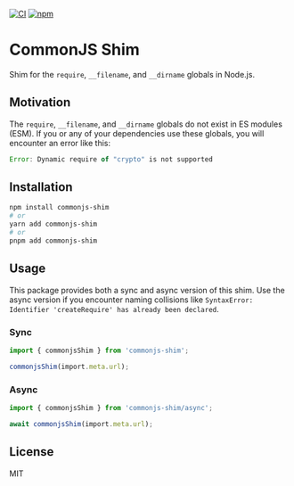 [![CI](https://github.com/zirkelc/commonjs-shim/actions/workflows/ci.yml/badge.svg)](https://github.com/zirkelc/commonjs-shim/actions/workflows/ci.yml)
[![npm](https://img.shields.io/npm/dt/commonjs-shim?label=commonjs-shim)](https://www.npmjs.com/package/commonjs-shim)

# CommonJS Shim

Shim for the `require`, `__filename`, and `__dirname` globals in Node.js.

## Motivation

The `require`, `__filename`, and `__dirname` globals do not exist in ES modules (ESM).
If you or any of your dependencies use these globals, you will encounter an error like this:

```js
Error: Dynamic require of "crypto" is not supported
```

## Installation

```bash
npm install commonjs-shim
# or
yarn add commonjs-shim
# or
pnpm add commonjs-shim
```

## Usage

This package provides both a sync and async version of this shim.
Use the async version if you encounter naming collisions like `SyntaxError: Identifier 'createRequire' has already been declared`.

### Sync

```ts
import { commonjsShim } from 'commonjs-shim';

commonjsShim(import.meta.url);
```

### Async

```ts
import { commonjsShim } from 'commonjs-shim/async';

await commonjsShim(import.meta.url);
```

## License

MIT

